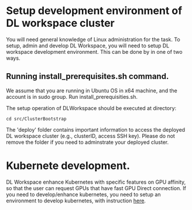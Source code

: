 # Setup development environment of DL workspace cluster

You will need general knowledge of Linux administration for the task. To setup, admin and develop DL Workspace, you will need to setup DL workspace development environment. This can be done by in one of two ways. 

## Running install_prerequisites.sh command.

We assume that you are running in Ubuntu OS in x64 machine, and the account is in sudo group. Run install_prerequisities.sh.


The setup operation of DLWorkspace should be executed at directory:

  ```
  cd src/ClusterBootstrap
  ```
  
The 'deploy' folder contains important information to access the deployed DL workspace cluster (e.g., clusterID, access SSH key). Please do not remove the folder if you need to adminstrate your deployed cluster. 

# Kubernete development. 

DL Workspace enhance Kubernetes with specific features on GPU affinity, so that the user can request GPUs that have fast GPU Direct connection. If you need to develop/enhance kubernetes, you need to setup an environment to develop kubernetes, with instruction [here](Kubernetes.md).